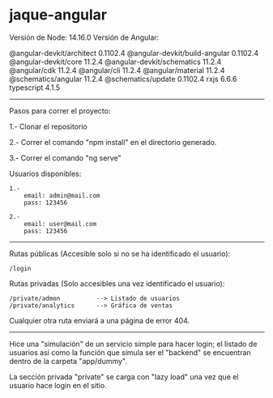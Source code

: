 # jaque-angular
Versión de Node: 14.16.0
Versión de Angular:

@angular-devkit/architect       0.1102.4
@angular-devkit/build-angular   0.1102.4
@angular-devkit/core            11.2.4
@angular-devkit/schematics      11.2.4
@angular/cdk                    11.2.4
@angular/cli                    11.2.4
@angular/material               11.2.4
@schematics/angular             11.2.4
@schematics/update              0.1102.4
rxjs                            6.6.6
typescript                      4.1.5

- - - - - - - - - - - - - - - - - - - - - - - - 

Pasos para correr el proyecto:

1.- Clonar el repositorio

2.- Correr el comando "npm install" en el directorio generado.

3.- Correr el comando "ng serve"


Usuarios disponibles:

    1.- 
        email: admin@mail.com
        pass: 123456
    
    2.- 
        email: user@mail.com
        pass: 123456

- - - - - - - - - - - - - - - - - - - - - - - - - 

Rutas públicas (Accesible solo si no se ha identificado el usuario): 

    /login
    
Rutas privadas (Solo accesibles una vez identificado el usuario):

    /private/admon          --> Listado de usuarios
    /private/analytics      --> Gráfica de ventas

Cualquier otra ruta enviará a una página de error 404.

- - - - - - - - - - - - - - - - - - - - - - - - - - 

Hice una "simulación" de un servicio simple para hacer login; el listado de usuarios así como la función que simula ser el "backend" se encuentran dentro de la carpeta "app/dummy".

La sección privada "private" se carga con "lazy load" una vez que el usuario hace login en el sitio.